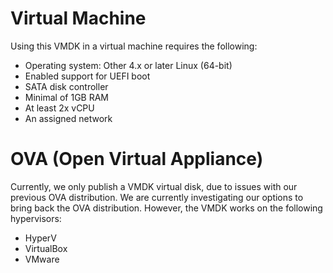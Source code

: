 # Virtual Machine

Using this VMDK in a virtual machine requires the following:

- Operating system: Other 4.x or later Linux (64-bit)
- Enabled support for UEFI boot
- SATA disk controller
- Minimal of 1GB RAM
- At least 2x vCPU
- An assigned network

# OVA (Open Virtual Appliance)

Currently, we only publish a VMDK virtual disk, due to issues with our previous OVA distribution. We are currently investigating our options to bring back the OVA distribution. However, the VMDK works on the following hypervisors:

- HyperV
- VirtualBox
- VMware